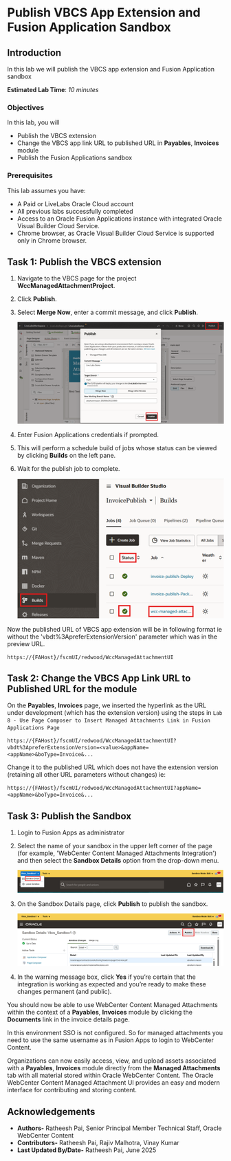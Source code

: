 # Publish VBCS App Extension and Fusion Application Sandbox

## Introduction

In this lab we will publish the VBCS app extension and Fusion Application sandbox

**Estimated Lab Time**: *10 minutes*

### Objectives

In this lab, you will

- Publish the VBCS extension
- Change the VBCS app link URL to published URL in **Payables**, **Invoices** module
- Publish the Fusion Applications sandbox

### Prerequisites

This lab assumes you have:

- A Paid or LiveLabs Oracle Cloud account
- All previous labs successfully completed
- Access to an Oracle Fusion Applications instance with integrated Oracle Visual Builder Cloud Service.
- Chrome browser, as Oracle Visual Builder Cloud Service is supported only in Chrome browser.

## Task 1: Publish the VBCS extension

1. Navigate to the VBCS page for the project **WccManagedAttachmentProject**.

2. Click **Publish**.

3. Select **Merge Now**, enter a commit message, and click **Publish**.

   ![This image shows VBCS App Publish Dialog](images/vbcs-app-publish.png "VBCS App Publish Dialog")

4. Enter Fusion Applications credentials if prompted.

5. This will perform a schedule build of jobs whose status can be viewed by clicking **Builds** on the left pane.

6. Wait for the publish job to complete.

   ![This image shows VBCS Application Extension Publish Status](images/app-publish-status.png "VBCS Application Extension Publish Status")

Now the published URL of VBCS app extension will be in following format ie without the 'vbdt%3ApreferExtensionVersion' parameter which was in the preview URL.

```text
https://{FAHost}/fscmUI/redwood/WccManagedAttachmentUI
```

## Task 2: Change the VBCS App Link URL to Published URL for the module

On the **Payables**, **Invoices** page, we inserted the hyperlink as the URL under development (which has the extension version) using the steps in  `Lab 8 - Use Page Composer to Insert Managed Attachments Link in Fusion Applications Page`

 ```text
 https://{FAHost}/fscmUI/redwood/WccManagedAttachmentUI?vbdt%3ApreferExtensionVersion=<value>&appName=<appName>&boType=Invoice&...
 ```

Change it to the published URL which does not have the extension version (retaining all other URL parameters without changes) ie:

 ```text
 https://{FAHost}/fscmUI/redwood/WccManagedAttachmentUI?appName=<appName>&boType=Invoice&...
 ```

## Task 3: Publish the Sandbox

1. Login to Fusion Apps as administrator

2. Select the name of your sandbox in the upper left corner of the page (for example, 'WebCenter Content Managed Attachments Integration') and then select the **Sandbox Details** option from the drop-down menu.

   ![This image shows Sandbox Details Menu](images/sandbox-details.png "Sandbox Details Menu")

3. On the Sandbox Details page, click **Publish** to publish the sandbox.

   ![This image shows Sandbox Publish Button](images/sandbox-publish.png "Sandbox Publish Button")

4. In the warning message box, click **Yes** if you’re certain that the integration is working as expected and you’re ready to make these changes permanent (and public).

You should now be able to use WebCenter Content Managed Attachments within the context of a **Payables**, **Invoices** module by clicking the **Documents** link in the invoice details page.

In this environment SSO is not configured. So for managed attachments you need to use the same username as in Fusion Apps to login to WebCenter Content.

Organizations can now easily access, view, and upload assets associated with a **Payables**, **Invoices** module directly from the **Managed Attachments** tab with all material stored within Oracle WebCenter Content. The Oracle WebCenter Content Managed Attachment UI provides an easy and modern interface for contributing and storing content.

## Acknowledgements

- **Authors-** Ratheesh Pai, Senior Principal Member Technical Staff, Oracle WebCenter Content
- **Contributors-** Ratheesh Pai, Rajiv Malhotra, Vinay Kumar
- **Last Updated By/Date-** Ratheesh Pai, June 2025
